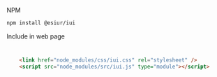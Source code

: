 
NPM

```html
npm install @esiur/iui
```

Include in web page

# 
```html
    <link href="node_modules/css/iui.css" rel="stylesheet" />
    <script src="node_modules/src/iui.js" type="module"></script>
```

